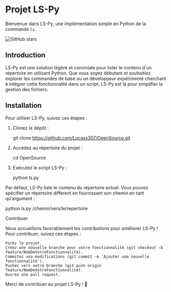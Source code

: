 # Projet LS-Py

Bienvenue dans LS-Py, une implémentation simple en Python de la commande `ls`.

![GitHub stars](https://img.shields.io/github/stars/Lucass307/OpenSource?style=social)

## Introduction

LS-Py est une solution légère et conviviale pour lister le contenu d'un répertoire en utilisant Python. Que vous soyez débutant et souhaitiez explorer les commandes de base ou un développeur expérimenté cherchant à intégrer cette fonctionnalité dans un script, LS-Py est là pour simplifier la gestion des fichiers.

## Installation

Pour utiliser LS-Py, suivez ces étapes :

1. Clonez le dépôt :

    git clone https://github.com/Lucass307/OpenSource.git

3. Accédez au répertoire du projet :

    cd OpenSource

4. Exécutez le script LS-Py :

    python ls.py

Par défaut, LS-Py liste le contenu du répertoire actuel. Vous pouvez spécifier un répertoire différent en fournissant son chemin en tant qu'argument :

python ls.py /chemin/vers/le/repertoire


Contribuer

Nous accueillons favorablement les contributions pour améliorer LS-Py ! Pour contribuer, suivez ces étapes :

    Forkz le projet.
    Créez une nouvelle branche pour votre fonctionnalité (git checkout -b feature/NomDeVotreFonctionnalite).
    Commitez vos modifications (git commit -m 'Ajouter une nouvelle fonctionnalité').
    Pushez vers votre branche (git push origin feature/NomDeVotreFonctionnalite).
    Ouvrez une pull request.

Merci de contribuer au projet LS-Py ! 🚀
